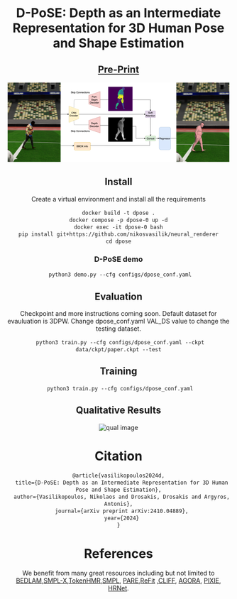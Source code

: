 <div align="center">

# D-PoSE: Depth as an Intermediate Representation for 3D Human Pose and Shape Estimation
## [Pre-Print](https://arxiv.org/abs/2410.04889)
![model image](assets/arch_new.png)
## Install
Create a virtual environment and install all the requirements
```
docker build -t dpose .
docker compose -p dpose-0 up -d
docker exec -it dpose-0 bash
pip install git+https://github.com/nikosvasilik/neural_renderer
cd dpose
```



### D-PoSE demo

```
 python3 demo.py --cfg configs/dpose_conf.yaml

```


## Evaluation
Checkpoint and more instructions coming soon.
Default dataset for evauluation is 3DPW.
Change dpose_conf.yaml VAL_DS value to change the testing dataset.
```
 python3 train.py --cfg configs/dpose_conf.yaml --ckpt data/ckpt/paper.ckpt --test

```

## Training
```
 python3 train.py --cfg configs/dpose_conf.yaml
```

## Qualitative Results
![qual image](assets/qual.png)
# Citation
```
@article{vasilikopoulos2024d,
  title={D-PoSE: Depth as an Intermediate Representation for 3D Human Pose and Shape Estimation},
  author={Vasilikopoulos, Nikolaos and Drosakis, Drosakis and Argyros, Antonis},
  journal={arXiv preprint arXiv:2410.04889},
  year={2024}
}
```


# References
We benefit from many great resources including but not limited to [BEDLAM](https://github.com/pixelite1201/BEDLAM),[SMPL-X](https://smpl-x.is.tue.mpg.de/),[TokenHMR](https://github.com/saidwivedi/TokenHMR),[SMPL](https://smpl.is.tue.mpg.de), [PARE](https://gitlab.tuebingen.mpg.de/mkocabas/projects/-/tree/master/pare),[ReFit](https://github.com/yufu-wang/ReFit) ,[CLIFF](https://github.com/huawei-noah/noah-research/tree/master/CLIFF), [AGORA](https://agora.is.tue.mpg.de), [PIXIE](https://pixie.is.tue.mpg.de), [HRNet](https://github.com/leoxiaobin/deep-high-resolution-net.pytorch).


